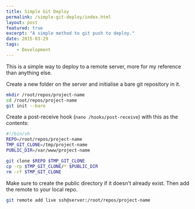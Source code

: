 ```yaml
---
title: Simple Git Deploy
permalink: /simple-git-deploy/index.html
layout: post
featured: true
excerpt: "A simple method to git push to deploy."
date: 2015-03-29
tags:
    - Development
---
```


This is a simple way to deploy to a remote server, more for my reference than anything else.

Create a new folder on the server and initialise a bare git repository in it.

```bash
mkdir /root/repos/project-name
cd /root/repos/project-name
git init --bare
```

Create a post-receive hook (`nano /hooks/post-receive`) with this as the contents:

```bash
#!/bin/sh
REPO=/root/repos/project-name
TMP_GIT_CLONE=/tmp/project-name
PUBLIC_DIR=/var/www/project-name

git clone $REPO $TMP_GIT_CLONE
cp -rp $TMP_GIT_CLONE/* $PUBLIC_DIR
rm -rf $TMP_GIT_CLONE
```
Make sure to create the public directory if it doesn't already exist. Then add the remote to your local repo.

```bash
git remote add live ssh@server:/root/repos/project-name
```
